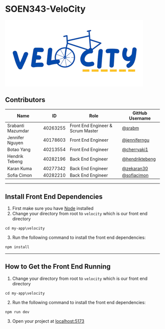 # SOEN343-VeloCity

<img
    alt="VeloCity"
    src="./my-app/velocity/src/assets/banner.png"
/>

## Contributors
| Name                    | ID        | Role    | GitHub Username     
|-------------------------|-----------|---------|------------|
| Srabanti Mazumdar     | 40263255  | Front End Engineer & Scrum Master | [@srabm](https://github.com/srabm)             |
| Jennifer Nguyen          | 40178603  | Front End Engineer | [@jenniferngu](https://github.com/jenniferngu) | 
| Botao Yang     | 40213554  | Front End Engineer | [@cherryaki1](https://github.com/cherryaki1)             |
| Hendrik Tebeng    | 40282196  | Back End Engineer | [@hendriktebeng](https://github.com/hendriktebeng)       |
| Karan Kuma   | 40277342  | Back End Engineer | [@zekaran30](https://github.com/zekaran30)           |
| Sofia Cimon        | 40282210  | Back End Engineer | [@sofiacimon](https://github.com/sofiacimon)               |

---

## Install Front End Dependencies

1. First make sure you have [Node](https://nodejs.org/en) installed
2. Change your directory from root to `velocity` which is our front end directory
```
cd my-app\velocity
```
3. Run the following command to install the front end dependencies:
```
npm install
```
---

## How to Get the Front End Running
1. Change your directory from root to `velocity` which is our front end directory
```
cd my-app\velocity
```
2. Run the following command to install the front end dependencies:
```
npm run dev
```
3. Open your project at [localhost:5173](http://localhost:5173/)
